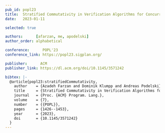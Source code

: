 ```yaml
---
pub_id: popl23
title:  Stratified Commutativity in Verification Algorithms for Concurrent Programs
date:   2023-01-11

selected: true

authors:      [afarzan, me, apodelski]
author_order: alphabetical

conference:      POPL'23
conference_link: https://popl23.sigplan.org/

publisher:      ACM
publisher_link: https://dl.acm.org/doi/10.1145/3571242

bibtex: |-
  @article{popl23:stratifiedCommutativity,
    author    = {Azadeh Farzan and Dominik Klumpp and Andreas Podelski},
    title     = {Stratified Commutativity in Verification Algorithms for Concurrent Programs},
    journal   = {Proc. {ACM} Program. Lang.},
    volume    = {7},
    number    = {{POPL}},
    pages     = {1426--1453},
    year      = {2023},
    doi       = {10.1145/3571242}
  }
---
```


